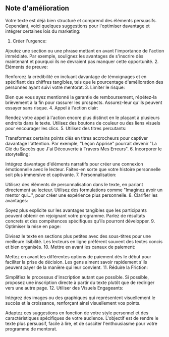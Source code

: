 ## Note d'amélioration

Votre texte est déjà bien structuré et comprend des éléments persuasifs. Cependant, voici quelques suggestions pour l'optimiser davantage et intégrer certaines lois du marketing:

1. Créer l'urgence:

Ajoutez une section ou une phrase mettant en avant l'importance de l'action immédiate. Par exemple, soulignez les avantages de s'inscrire dès maintenant et pourquoi ils ne devraient pas manquer cette opportunité.
2. Éléments de preuve:

Renforcez la crédibilité en incluant davantage de témoignages et en spécifiant des chiffres tangibles, tels que le pourcentage d'amélioration des personnes ayant suivi votre mentorat.
3. Limiter le risque:

Bien que vous ayez mentionné la garantie de remboursement, répétez-la brièvement à la fin pour rassurer les prospects. Assurez-leur qu'ils peuvent essayer sans risque.
4. Appel à l'action clair:

Rendez votre appel à l'action encore plus distinct en le plaçant à plusieurs endroits dans le texte. Utilisez des boutons de couleur ou des liens visuels pour encourager les clics.
5. Utilisez des titres percutants:

Transformez certains points clés en titres accrocheurs pour captiver davantage l'attention. Par exemple, "Leçon Apprise" pourrait devenir "La Clé du Succès que J'ai Découverte à Travers Mes Erreurs".
6. Incorporer le storytelling:

Intégrez davantage d'éléments narratifs pour créer une connexion émotionnelle avec le lecteur. Faites-en sorte que votre histoire personnelle soit plus immersive et captivante.
7. Personnalisation:

Utilisez des éléments de personnalisation dans le texte, en parlant directement au lecteur. Utilisez des formulations comme "Imaginez avoir un mentor qui...", pour créer une expérience plus personnelle.
8. Clarifier les avantages:

Soyez plus explicite sur les avantages tangibles que les participants peuvent obtenir en rejoignant votre programme. Parlez de résultats concrets et des compétences spécifiques qu'ils pourront développer.
9. Optimiser la mise en page:

Divisez le texte en sections plus petites avec des sous-titres pour une meilleure lisibilité. Les lecteurs en ligne préfèrent souvent des textes concis et bien organisés.
10. Mettre en avant les canaux de paiement:

Mettez en avant les différentes options de paiement dès le début pour faciliter la prise de décision. Les gens aiment savoir rapidement s'ils peuvent payer de la manière qui leur convient.
11. Réduire la Friction:

Simplifiez le processus d'inscription autant que possible. Si possible, proposez une inscription directe à partir du texte plutôt que de rediriger vers une autre page.
12. Utiliser des Visuels Engageants:

Intégrez des images ou des graphiques qui représentent visuellement le succès et la croissance, renforçant ainsi visuellement vos points.

Adaptez ces suggestions en fonction de votre style personnel et des caractéristiques spécifiques de votre audience. L'objectif est de rendre le texte plus persuasif, facile à lire, et de susciter l'enthousiasme pour votre programme de mentorat.